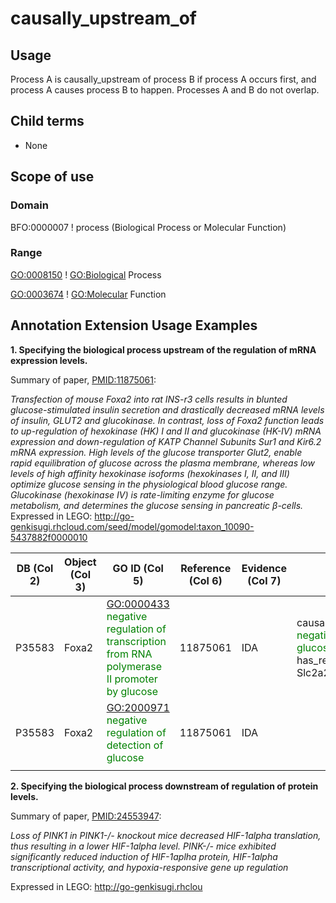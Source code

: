# causally\_upstream\_of

Usage
----------

Process A is causally\_upstream of process B if process A occurs first, and process A causes process B to happen. Processes A and B do not overlap.

Child terms
-----------

-   None

Scope of use
------------

### Domain

BFO:0000007 ! process (Biological Process or Molecular Function)

### Range

<GO:0008150> ! <GO:Biological> Process

<GO:0003674> ! <GO:Molecular> Function

Annotation Extension Usage Examples
-----------------------------------

**1. Specifying the biological process upstream of the regulation of mRNA expression levels.**

Summary of paper, [<PMID:11875061>][]:

*Transfection of mouse Foxa2 into rat INS-r3 cells results in blunted glucose-stimulated insulin secretion and drastically decreased mRNA levels of insulin, GLUT2 and glucokinase. In contrast, loss of Foxa2 function leads to up-regulation of hexokinase (HK) I and II and glucokinase (HK-IV) mRNA expression and down-regulation of KATP Channel Subunits Sur1 and Kir6.2 mRNA expression. High levels of the glucose transporter Glut2, enable rapid equilibration of glucose across the plasma membrane, whereas low levels of high affinity hexokinase isoforms (hexokinases I, II, and III) optimize glucose sensing in the physiological blood glucose range. Glucokinase (hexokinase IV) is rate-limiting enzyme for glucose metabolism, and determines the glucose sensing in pancreatic β-cells.* Expressed in LEGO: <http://go-genkisugi.rhcloud.com/seed/model/gomodel:taxon_10090-5437882f0000010>

| DB (Col 2) | Object (Col 3) | GO ID (Col 5)                                                                                                                  | Reference (Col 6) | Evidence (Col 7) | Extension (Col 16)                                                                                                                                                                                                                                                                                                                                                                                                      |
|------------|----------------|--------------------------------------------------------------------------------------------------------------------------------|-------------------|------------------|-------------------------------------------------------------------------------------------------------------------------------------------------------------------------------------------------------------------------------------------------------------------------------------------------------------------------------------------------------------------------------------------------------------------------|
| P35583     | Foxa2          | <GO:0000433> <span style="color:green"> negative regulation of transcription from RNA polymerase II promoter by glucose</span> | 11875061          | IDA              | causally\_upstream\_of <GO:2000971> <span style="color:green"> negative regulation of detection of glucose</span> has\_regulation\_target(UniProtKB:P14246 Slc2a2) <span style="color:green">Glut2</span>| causally\_upstream\_of <GO:2000971> <span style="color:green"> negative regulation of detection of glucose</span> has\_regulation\_target(UniProtKB:P52792 GCK) <span style="color:green">Glucokinase</span> |
| P35583     | Foxa2          | <GO:2000971> <span style="color:green"> negative regulation of detection of glucose</span>                                     | 11875061          | IDA              |                                                                                                                                                                                                                                                                                                                                                                                                                         |
||

**2. Specifying the biological process downstream of regulation of protein levels.**

Summary of paper, [<PMID:24553947>][]:

*Loss of PINK1 in PINK1-/- knockout mice decreased HIF-1alpha translation, thus resulting in a lower HIF-1alpha level. PINK-/- mice exhibited significantly reduced induction of HIF-1aplha protein, HIF-1alpha transcriptional activity, and hypoxia-responsive gene up regulation*

Expressed in LEGO: <http://go-genkisugi.rhclou>

  [Annotation usage examples for each annotation extension relation]: http://wiki.geneontology.org/index.php/Annotation_usage_examples_for_each_annotation_extension_relation
  [<PMID:11875061>]: http://www.ncbi.nlm.nih.gov/pubmed/11875061
  [<PMID:24553947>]: http://www.ncbi.nlm.nih.gov/pubmed/24553947
